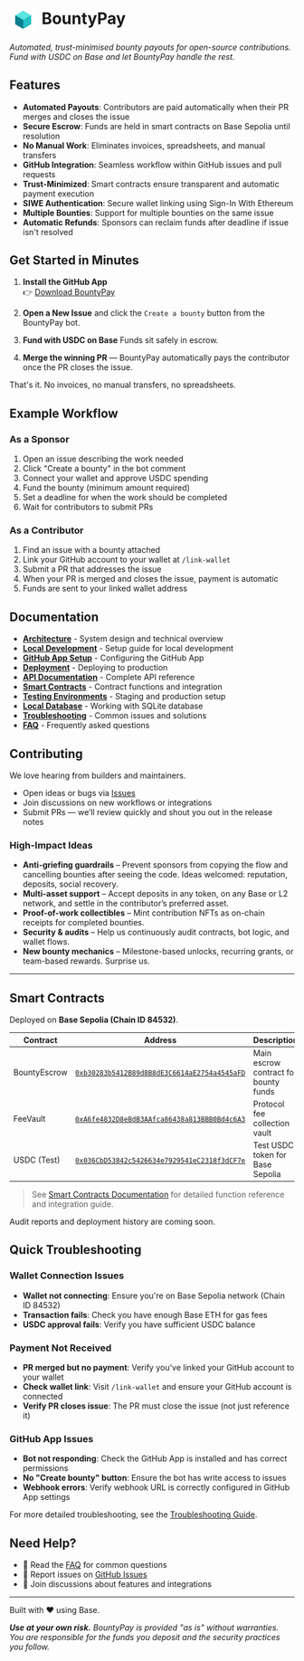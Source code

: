 # <img src="public/icons/og.png" alt="BountyPay logo" width="50" style="vertical-align:middle;" /> BountyPay

_Automated, trust-minimised bounty payouts for open-source contributions. Fund with USDC on Base and let BountyPay handle the rest._

## Features

- **Automated Payouts**: Contributors are paid automatically when their PR merges and closes the issue
- **Secure Escrow**: Funds are held in smart contracts on Base Sepolia until resolution
- **No Manual Work**: Eliminates invoices, spreadsheets, and manual transfers
- **GitHub Integration**: Seamless workflow within GitHub issues and pull requests
- **Trust-Minimized**: Smart contracts ensure transparent and automatic payment execution
- **SIWE Authentication**: Secure wallet linking using Sign-In With Ethereum
- **Multiple Bounties**: Support for multiple bounties on the same issue
- **Automatic Refunds**: Sponsors can reclaim funds after deadline if issue isn't resolved

## Get Started in Minutes

1. **Install the GitHub App**  
   👉 [Download BountyPay](https://github.com/apps/bountypay)

2. **Open a New Issue** and click the ``` Create a bounty ``` button from the BountyPay bot.

3. **Fund with USDC on Base** Funds sit safely in escrow.

4. **Merge the winning PR** — BountyPay automatically pays the contributor once the PR closes the issue.

That's it. No invoices, no manual transfers, no spreadsheets.

## Example Workflow

### As a Sponsor
1. Open an issue describing the work needed
2. Click "Create a bounty" in the bot comment
3. Connect your wallet and approve USDC spending
4. Fund the bounty (minimum amount required)
5. Set a deadline for when the work should be completed
6. Wait for contributors to submit PRs

### As a Contributor
1. Find an issue with a bounty attached
2. Link your GitHub account to your wallet at `/link-wallet`
3. Submit a PR that addresses the issue
4. When your PR is merged and closes the issue, payment is automatic
5. Funds are sent to your linked wallet address

## Documentation

- **[Architecture](docs/architecture.md)** - System design and technical overview
- **[Local Development](docs/local-development.md)** - Setup guide for local development
- **[GitHub App Setup](docs/github-app-setup.md)** - Configuring the GitHub App
- **[Deployment](docs/deployment.md)** - Deploying to production
- **[API Documentation](docs/api.md)** - Complete API reference
- **[Smart Contracts](docs/smart-contracts.md)** - Contract functions and integration
- **[Testing Environments](docs/testing-environments.md)** - Staging and production setup
- **[Local Database](docs/local-db.md)** - Working with SQLite database
- **[Troubleshooting](docs/troubleshooting.md)** - Common issues and solutions
- **[FAQ](docs/faq.md)** - Frequently asked questions

## Contributing

We love hearing from builders and maintainers.

- Open ideas or bugs via [Issues](https://github.com/lucci-xyz/bounty/issues)  
- Join discussions on new workflows or integrations  
- Submit PRs — we’ll review quickly and shout you out in the release notes

### High-Impact Ideas

- **Anti-griefing guardrails** – Prevent sponsors from copying the flow and cancelling bounties after seeing the code. Ideas welcomed: reputation, deposits, social recovery.  
- **Multi-asset support** – Accept deposits in any token, on any Base or L2 network, and settle in the contributor’s preferred asset.  
- **Proof-of-work collectibles** – Mint contribution NFTs as on-chain receipts for completed bounties.  
- **Security & audits** – Help us continuously audit contracts, bot logic, and wallet flows.  
- **New bounty mechanics** – Milestone-based unlocks, recurring grants, or team-based rewards. Surprise us.

---

## Smart Contracts

Deployed on **Base Sepolia (Chain ID 84532)**.

| Contract | Address | Description |
|----------|---------|-------------|
| BountyEscrow | [`0xb30283b5412B89d8B8dE3C6614aE2754a4545aFD`](https://sepolia.basescan.org/address/0xb30283b5412B89d8B8dE3C6614aE2754a4545aFD) | Main escrow contract for bounty funds |
| FeeVault | [`0xA6fe4832D8eBdB3AAfca86438a813BBB0Bd4c6A3`](https://sepolia.basescan.org/address/0xA6fe4832D8eBdB3AAfca86438a813BBB0Bd4c6A3) | Protocol fee collection vault |
| USDC (Test) | [`0x036CbD53842c5426634e7929541eC2318f3dCF7e`](https://sepolia.basescan.org/address/0x036CbD53842c5426634e7929541eC2318f3dCF7e) | Test USDC token for Base Sepolia |

> See [Smart Contracts Documentation](docs/smart-contracts.md) for detailed function reference and integration guide.

Audit reports and deployment history are coming soon.

## Quick Troubleshooting

### Wallet Connection Issues
- **Wallet not connecting**: Ensure you're on Base Sepolia network (Chain ID 84532)
- **Transaction fails**: Check you have enough Base ETH for gas fees
- **USDC approval fails**: Verify you have sufficient USDC balance

### Payment Not Received
- **PR merged but no payment**: Verify you've linked your GitHub account to your wallet
- **Check wallet link**: Visit `/link-wallet` and ensure your GitHub account is connected
- **Verify PR closes issue**: The PR must close the issue (not just reference it)

### GitHub App Issues
- **Bot not responding**: Check the GitHub App is installed and has correct permissions
- **No "Create bounty" button**: Ensure the bot has write access to issues
- **Webhook errors**: Verify webhook URL is correctly configured in GitHub App settings

For more detailed troubleshooting, see the [Troubleshooting Guide](docs/troubleshooting.md).

## Need Help?

- 📖 Read the [FAQ](docs/faq.md) for common questions
- 🐛 Report issues on [GitHub Issues](https://github.com/lucci-xyz/bounty/issues)
- 💬 Join discussions about features and integrations

---

Built with ❤️ using Base.

_**Use at your own risk.** BountyPay is provided "as is" without warranties. You are responsible for the funds you deposit and the security practices you follow._